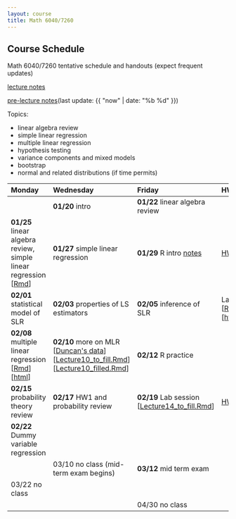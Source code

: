 ```yaml
---
layout: course
title: Math 6040/7260
---
```


## Course Schedule

Math 6040/7260 tentative schedule and handouts (expect frequent updates)

[lecture notes](../notes/combined.pdf)

[pre-lecture notes](../notes/current.pdf)(last update: {{ "now" | date: "%b %d" }})

<!---->

Topics:

- linear algebra review
- simple linear regression
- multiple linear regression
- hypothesis testing
- variance components and mixed models
- bootstrap
- normal and related distributions (if time permits)


| Monday | Wednesday | Friday | HW |
|:-----------|:-----------|:------------|:---|
|   | **01/20** intro  | **01/22**  linear algebra review| |
| **01/25** linear algebra review, simple linear regression \[[Rmd](../notes/Lecture3/Lecture3.Rmd)\] | **01/27** simple linear regression | **01/29** R intro [notes](../notes/Lecture5/lecture5.pdf)|  [HW1](../HW/HW1.pdf)|
| **02/01** statistical model of SLR| **02/03** properties of LS estimators | **02/05** inference of SLR | Lab 1 \[[Rmd](../notes/Lecture8/lab_01_preparation.Rmd)\]\[[html](../notes/Lecture8/lab_01_preparation.html)\] |
| **02/08** multiple linear regression \[[Rmd](../notes/Lecture9/Lecture9.Rmd)\]\[[html](../notes/Lecture9/Lecture9.html)\]| **02/10** more on MLR \[[Duncan's data](../notes/Lecture10/Duncan.txt)\]\[[Lecture10\_to\_fill.Rmd](../notes/Lecture10/Lecture10_to_fill.Rmd)\]\[[Lecture10\_filled.Rmd](../notes/Lecture10/Lecture10_filled.Rmd)\] | **02/12** R practice | |
| **02/15** probability theory review| **02/17** HW1 and probability review  | **02/19** Lab session \[[Lecture14\_to\_fill.Rmd](../notes/Lecture14/Lecture14_to_fill.Rmd)\] | [HW2](../HW/HW2/HW2.pdf) |
| **02/22** Dummy variable regression | | | |
| | 03/10 no class (mid-term exam begins)| **03/12** mid term exam | |
| 03/22 no class| | | |
| | | 04/30 no class| |
